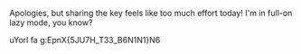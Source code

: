 Apologies, but sharing the key feels like too much effort today! I'm in full-on lazy mode, you know?

uYorl fa g:EpnX{5JU7H_T33_B6N1N1}N6
